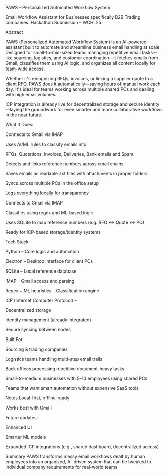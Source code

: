 PAWS - Personalized Automated Workflow System

Email Workflow Assistant for Businesses specifically B2B Trading companies.
Hackathon Submission – WCHL25

Abstract
 
PAWS (Personalized Automated Workflow System) is an AI-powered assistant built to automate and streamline business email handling at scale. Designed for small-to-mid-sized teams managing repetitive email tasks—like sourcing, logistics, and customer coordination—it fetches emails from Gmail, classifies them using AI logic, and organizes all content locally for team-wide access.

Whether it's recognizing RFQs, invoices, or linking a supplier quote to a client RFQ, PAWS does it automatically—saving hours of manual work each day. It's ideal for teams working across multiple shared PCs and dealing with high email volumes.

ICP integration is already live for decentralized storage and secure identity—laying the groundwork for even smarter and more collaborative workflows in the near future.

What It Does:

Connects to Gmail via IMAP

Uses AI/ML rules to classify emails into:

RFQs, Quotations, Invoices, Deliveries, Bank emails and Spam.

Detects and links reference numbers across email chains

Saves emails as readable .txt files with attachments in proper folders

Syncs across multiple PCs in the office setup

Logs everything locally for transparency

Connects to Gmail via IMAP

Classifies using regex and ML-based logic

Uses SQLite to map reference numbers (e.g. RFQ ↔ Quote ↔ PO)

Ready for ICP-based storage/identity systems

Tech Stack

Python – Core logic and automation

Electron – Desktop interface for client PCs

SQLite – Local reference database

IMAP – Gmail access and parsing

Regex + ML heuristics – Classification engine

ICP (Internet Computer Protocol) –

Decentralized storage

Identity management (already integrated)

Secure syncing between nodes

 Built For

Sourcing & trading companies

Logistics teams handling multi-step email trails

Back offices processing repetitive document-heavy tasks

Small-to-medium businesses with 5–10 employees using shared PCs

Teams that want smart automation without expensive SaaS tools

 Notes
Local-first, offline-ready

Works best with Gmail

Future updates:

Enhanced UI

Smarter ML models

Expanded ICP integrations (e.g., shared dashboard, decentralized access)

 Summary
PAWS transforms messy email workflows dealt by human employees into an organized, AI-driven system that can be tweaked to individual company requirements for real-world teams. 
